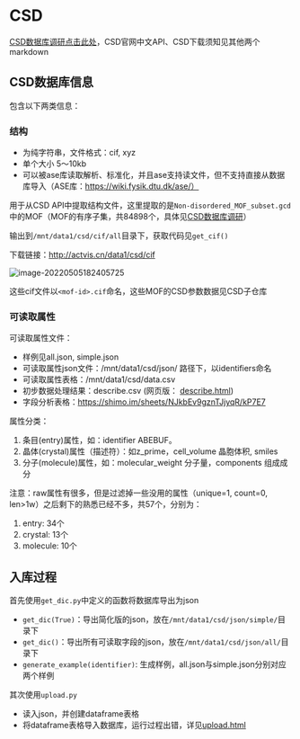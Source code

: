 # CSD

[CSD数据库调研点击此处](http://blog.actvis.cn/blog/post/admin/CSD%E6%95%B0%E6%8D%AE%E5%BA%93%E5%AD%97%E6%AE%B5-%E5%85%A5%E5%BA%93)，CSD官网中文API、CSD下载须知见其他两个markdown

## CSD数据库信息

包含以下两类信息：

### 结构

- 为纯字符串，文件格式：cif, xyz
- 单个大小 5～10kb
- 可以被ase库读取解析、标准化，并且ase支持读文件，但不支持直接从数据库导入（ASE库：https://wiki.fysik.dtu.dk/ase/）

用于从CSD API中提取结构文件，这里提取的是`Non-disordered_MOF_subset.gcd`中的MOF（MOF的有序子集，共84898个，具体见[CSD数据库调研](http://blog.actvis.cn/blog/post/admin/CSD%E6%95%B0%E6%8D%AE%E5%BA%93%E5%AD%97%E6%AE%B5-%E5%85%A5%E5%BA%93)）

输出到`/mnt/data1/csd/cif/all`目录下，获取代码见`get_cif()`

下载链接：http://actvis.cn/data1/csd/cif

![image-20220505182405725](https://sunie.tpddns.cn:9000/gallery/g1121/202205051824326.png)

这些cif文件以`<mof-id>.cif`命名，这些MOF的CSD参数数据见CSD子仓库


### 可读取属性

可读取属性文件：
- 样例见all.json, simple.json
- 可读取属性json文件：/mnt/data1/csd/json/ 路径下，以identifiers命名
- 可读取属性表格：/mnt/data1/csd/data.csv
- 初步数据处理结果：describe.csv (网页版： [describe.html](http://actvis.ml:9043/sy/Desktop/database/CSD/describe.html))
- 字段分析表格：https://shimo.im/sheets/NJkbEv9gznTJjyqR/kP7E7

属性分类：
1. 条目(entry)属性，如：identifier ABEBUF。
2. 晶体(crystal)属性（描述符）：如z_prime，cell_volume 晶胞体积, smiles
3. 分子(molecule)属性，如：molecular_weight 分子量，components 组成成分

注意：raw属性有很多，但是过滤掉一些没用的属性（unique=1, count=0, len>1w）之后剩下的熟悉已经不多，共57个，分别为：
1. entry: 34个
2. crystal: 13个
3. molecule: 10个

## 入库过程

首先使用`get_dic.py`中定义的函数将数据库导出为json
- `get_dic(True)`：导出简化版的json，放在`/mnt/data1/csd/json/simple/`目录下
- `get_dic()`：导出所有可读取字段的json，放在`/mnt/data1/csd/json/all/`目录下
- `generate_example(identifier)`: 生成样例，all.json与simple.json分别对应两个样例

其次使用`upload.py`
- 读入json，并创建dataframe表格
- 将dataframe表格导入数据库，运行过程出错，详见[upload.html](http://actvis.ml:9043/sy/Desktop/database/CSD/upload.html)


